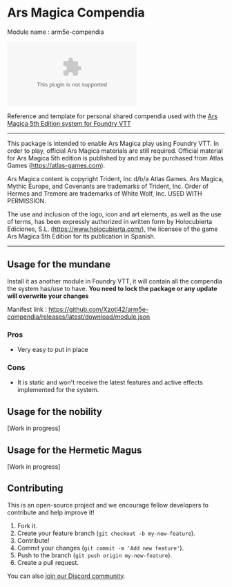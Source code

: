 # Ars Magica Compendia

Module name
: arm5e-compendia

![Latest Release Download Count](https://img.shields.io/github/downloads/Xzotl42/arm5e-compendia/latest/arm5e-compendia.zip)

Reference and template for personal shared compendia used with the [Ars Magica 5th Edition system for Foundry VTT](https://foundryvtt.com/packages/arm5e)

---

This package is intended to enable Ars Magica play using Foundry VTT. In order to play, official Ars Magica materials are still required. Official material for Ars Magica 5th edition is published by and may be purchased from Atlas Games (<https://atlas-games.com>).

Ars Magica content is copyright Trident, Inc d/b/a Atlas Games. Ars Magica, Mythic Europe, and Covenants are trademarks of Trident, Inc. Order of Hermes and Tremere are trademarks of White Wolf, Inc. USED WITH PERMISSION.

The use and inclusion of the logo, icon and art elements, as well as the use of terms, has been expressly authorized in written form by Holocubierta Ediciones, S.L. (<https://www.holocubierta.com/>), the licensee of the game Ars Magica 5th Edition for its publication in Spanish.

---

## Usage for the mundane

Install it as another module in Foundry VTT, it will contain all the compendia the system has/use to have.
**You need to lock the package or any update will overwrite your changes**

Manifest link
: <https://github.com/Xzotl42/arm5e-compendia/releases/latest/download/module.json>

### Pros

- Very easy to put in place

### Cons

- It is static and won't receive the latest features and active effects implemented for the system.

## Usage for the nobility

[Work in progress]


## Usage for the Hermetic Magus

[Work in progress]

## Contributing

This is an open-source project and we encourage fellow developers to contribute and help improve it!

1. Fork it.
2. Create your feature branch (`git checkout -b my-new-feature`).
3. Contribute!
4. Commit your changes (`git commit -m 'Add new feature'`).
5. Push to the branch (`git push origin my-new-feature`).
6. Create a pull request.

You can also [join our Discord community](https://discord.gg/DdDetc9SYP).
